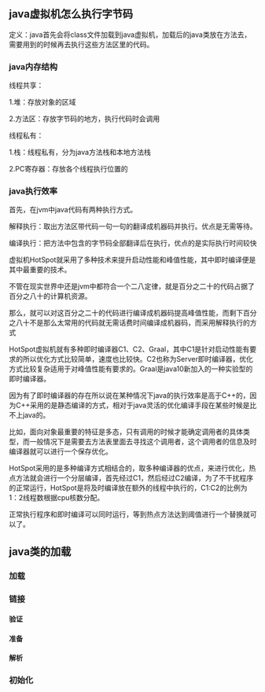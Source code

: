 ## java虚拟机怎么执行字节码

定义：java首先会将class文件加载到java虚拟机，加载后的java类放在方法去，需要用到的时候再去执行这些方法区里的代码。

### java内存结构

线程共享：

1.堆：存放对象的区域

2.方法区：存放字节码的地方，执行代码时会调用

线程私有：

1.栈：线程私有，分为java方法栈和本地方法栈

2.PC寄存器：存放各个线程执行位置的

### java执行效率

首先，在jvm中java代码有两种执行方式。

解释执行：取出方法区带代码一句一句的翻译成机器码并执行。优点是无需等待。

编译执行：把方法中包含的字节码全部翻译后在执行，优点的是实际执行时间较快

虚拟机HotSpot就采用了多种技术来提升启动性能和峰值性能，其中即时编译便是其中最重要的技术。

不管在现实世界中还是jvm中都符合一个二八定律，就是百分之二十的代码占据了百分之八十的计算机资源。

那么，就可以对这百分之二十的代码进行编译成机器码提高峰值性能，而剩下百分之八十不是那么太常用的代码就无需话费时间编译成机器码，而采用解释执行的方式

HotSpot虚拟机就有多种即时编译器C1、C2、Graal，其中C1是针对启动性能有要求的所以优化方式比较简单，速度也比较快。C2也称为Server即时编译器，优化方式比较复杂适用于对峰值性能有要求的。Graal是java10新加入的一种实验型的即时编译器。

因为有了即时编译器的存在所以说在某种情况下java的执行效率是高于C++的，因为C++采用的是静态编译的方式，相对于java灵活的优化编译手段在某些时候是比不上java的。

比如，面向对象最重要的特征是多态，只有调用的时候才能确定调用者的具体类型，而一般情况下是需要去方法表里面去寻找这个调用者，这个调用者的信息及时编译器就可以进行一个保存优化。

HotSpot采用的是多种编译方式相结合的，取多种编译器的优点，来进行优化，热点方法就会进行一个分层编译，首先经过C1，然后经过C2编译，为了不干扰程序的正常运行，HotSpot是将及时编译放在额外的线程中执行的，C1:C2的比例为1：2线程数根据cpu核数分配。

正常执行程序和即时编译可以同时运行，等到热点方法达到阈值进行一个替换就可以了。

## java类的加载

### 加载

### 链接

#### 验证

#### 准备

#### 解析

### 初始化